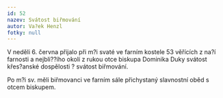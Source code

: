 ```yaml
---
id: 52
nazev: Svátost biřmování
autor: Va?ek Henzl
fotky: null
---
```

V neděli 6. června přijalo při m?i svaté ve farním kostele 53 věřících z na?í farnosti a nejbli??ího okolí z rukou otce biskupa Dominika Duky svátost křes?anské dospělosti ? svátost biřmování.<p>
Po m?i sv. měli biřmovanci ve farním sále přichystaný slavnostní oběd s otcem biskupem.
